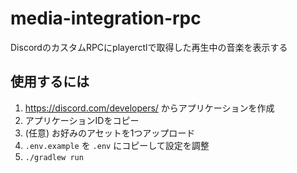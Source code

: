 # media-integration-rpc
DiscordのカスタムRPCにplayerctlで取得した再生中の音楽を表示する

## 使用するには
1. https://discord.com/developers/ からアプリケーションを作成
2. アプリケーションIDをコピー
3. (任意) お好みのアセットを1つアップロード
4. `.env.example` を `.env` にコピーして設定を調整
5. `./gradlew run`
